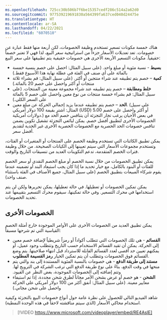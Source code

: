 ```yaml
---
ms.openlocfilehash: 725cc30b506b7f6be15357cedf286c514a2a62d0
ms.sourcegitcommit: 977539219691830a564399fa637ced040d24475e
ms.translationtype: HT
ms.contentlocale: ar-SA
ms.lasthandoff: 04/22/2021
ms.locfileid: "6070510"
---
```

هناك خمسة مكونات تسعير تستخدم وظيفة الخصومات، لكن أربعة منها فقط عبارة عن خصومات. تعد تعديلات الأسعار جزءاً من استراتيجية سعر البيع، لذا فهي لا تعتبر خصماً حقيقياً. مكونات التسعير الأربعة الأخرى هي خصومات حقيقية يتم تطبيقها على سعر البيع:

- **بسيط** - نسبة مئوية أو مبلغ واحد. (على سبيل المثال: احصل على خصم بنسبة خمسة بالمائة على أي صنف في الفئة في عطلة نهاية هذا الأسبوع فقط.)
- **كمية** – خصم يتم تطبيقه عند شراء منتجين أو أكثر. (على سبيل المثال: قم بشراء ثلاثة منتجات أو أكثر واحصل على خصم 20 بالمائة.)
- **خلط ومطابقة** – خصم يتم تطبيقه عند شراء مجموعة معينة من المنتجات. (على سبيل المثال: قم بشراء خمسة منتجات من نوع معين واحصل على خصم 5 بالمائة على السعر الكلي.)
- **الحد** – خصم يتم تطبيقه عندما يزيد إجمالي الحركة عن مبلغ معين. (على سبيل المثال: اشترِ بقيمة 100 دولار أمريكي (USD) أو أكثر واحصل على خصم 5.00 دولارات أمريكية.) في بعض الأحيان يرغب تجار التجزئة أن يتنافس خصم الحد مع الخصومات الأخرى لتطبيق أفضل خصم. يمكن لبائعي التجزئة تشغيل تكوين يضمن تنافس خصومات الحد الحصرية مع الخصومات الحصرية الأخرى غير الحدية لتقديم أفضل سعر.

يمكن تطبيق الكائنات التي تستخدم وظيفة الخصم على المنتجات أو المتغيرات أو الفئات، وتستخدم مجموعات الأسعار التي سيتم تعيينها إلى الكيانات الصحيحة. من خلال وظيفة فترات الخصم المتقدمة، تدعم التكوينات العديد من تنسيقات التاريخ والوقت. 

يمكن تطبيق الخصومات من خلال نسبة الخصم أو مبلغ الخصم النقدي أو سعر الخصم للفئات أو البنود بالكامل، مع خيار تحديد ما إذا كان يجب استبعاد البند أو تضمينه عندما يقوم شركاء المبيعات بتطبيق الخصم (على سبيل المثال، جميع الأصناف في الفئة باستثناء صنف واحد).

يمكن تمكين الخصومات أو تعطيلها. في حالة تعطيلها، يمكن تحريرها ولكن لن يتم استخدامها في محرك التسعير. وفي حالة تمكينها، سيقوم محرك التسعير بتقييمها عند تحديد الخصومات. 

## <a name="other-discounts"></a>الخصومات الأخرى
يمكن تطبيق العديد من الخصومات الأخرى على الأوامر الموجودة خارج أمثلة الخصم القياسية التي تم شرحها مسبقاً:

- **القسائم** - هي تلك الخصومات التي تتطلب أكواداً أو رمزاً شريطياً لإضافة خصم معين إلى الحركة. يمكن أن تقيد القسائم الاستخدام حسب التاريخ وتتطلب وجود عميل، أو يمكنهم تعيين حد أقصى لعدد القسائم القابلة للاسترداد قبل انتهاء صلاحيتها. يتم وضع القسائم فوق الخصومات وتتطلب أن يتم تمكين الخيار **رمز القسيمة المطلوب**.
- **مستند إلى طريقة الدفع** - هي خصومات بالنسبة المئوية المستندة إلى بند والتي يتم منحها في وقت الدفع، بناءً على نوع ‏‫طريقة الدفع التي ترغب الشركة في الترويج لها. وتتم إضافته إلى الخصومات الموجودة، بغض النظر عن القيود. 
- **الشحن** - هو خصم أو عرض بشحن الأمر مجاناً لطرق شحن محددة، إذا تم استيفاء معايير معينة. (على سبيل المثال: أنفق أكثر من 100 دولار أمريكي على الحركة واحصل على شحن مجاني.)

شاهد الفيديو التالي للحصول على نظرة عامة حول أنواع خصومات البيع بالتجزئة وكيفية استخدام محاكي الأسعار (الذي سيتم مناقشته لاحقاً في هذه الوحدة النمطية).

 > [!VIDEO https://www.microsoft.com/videoplayer/embed/RE4AslE]

